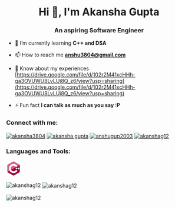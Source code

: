 <h1 align="center">Hi 👋, I'm Akansha Gupta</h1>
<h3 align="center">An aspiring Software Engineer</h3>

- 🌱 I’m currently learning **C++ and DSA**

- 📫 How to reach me **anshu3804@gmail.com**

- 📄 Know about my experiences [https://drive.google.com/file/d/102r2M41xcHHh-ga3OVUWU8LvLUi8Q_z6/view?usp=sharing](https://drive.google.com/file/d/102r2M41xcHHh-ga3OVUWU8LvLUi8Q_z6/view?usp=sharing)

- ⚡ Fun fact **I can talk as much as you say :P**

<h3 align="left">Connect with me:</h3>
<p align="left">
<a href="https://twitter.com/akansha3804" target="blank"><img align="center" src="https://raw.githubusercontent.com/rahuldkjain/github-profile-readme-generator/master/src/images/icons/Social/twitter.svg" alt="akansha3804" height="30" width="40" /></a>
<a href="https://linkedin.com/in/akansha gupta" target="blank"><img align="center" src="https://raw.githubusercontent.com/rahuldkjain/github-profile-readme-generator/master/src/images/icons/Social/linked-in-alt.svg" alt="akansha gupta" height="30" width="40" /></a>
<a href="https://instagram.com/anshugup2003" target="blank"><img align="center" src="https://raw.githubusercontent.com/rahuldkjain/github-profile-readme-generator/master/src/images/icons/Social/instagram.svg" alt="anshugup2003" height="30" width="40" /></a>
<a href="https://www.codechef.com/users/akanshag12" target="blank"><img align="center" src="https://cdn.jsdelivr.net/npm/simple-icons@3.1.0/icons/codechef.svg" alt="akanshag12" height="30" width="40" /></a>
</p>

<h3 align="left">Languages and Tools:</h3>
<p align="left"> <a href="https://www.w3schools.com/cpp/" target="_blank" rel="noreferrer"> <img src="https://raw.githubusercontent.com/devicons/devicon/master/icons/cplusplus/cplusplus-original.svg" alt="cplusplus" width="40" height="40"/> </a> </p>

<p><img align="left" src="https://github-readme-stats.vercel.app/api/top-langs?username=akanshag12&show_icons=true&locale=en&layout=compact" alt="akanshag12" /></p>

<p>&nbsp;<img align="center" src="https://github-readme-stats.vercel.app/api?username=akanshag12&show_icons=true&locale=en" alt="akanshag12" /></p>

<p><img align="center" src="https://github-readme-streak-stats.herokuapp.com/?user=akanshag12&" alt="akanshag12" /></p>
